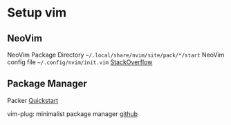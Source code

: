 # Setup vim

## NeoVim

NeoVim Package Directory
`~/.local/share/nvim/site/pack/*/start`
NeoVim config file
`~/.config/nvim/init.vim`
[StackOverflow](https://stackoverflow.com/a/50122211/745776)

## Package Manager

Packer
[Quickstart](https://github.com/wbthomason/packer.nvim#quickstart)

vim-plug: minimalist package manager
[github](https://github.com/junegunn/vim-plug)

